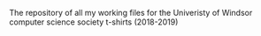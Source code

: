 The repository of all my working files for the Univeristy of Windsor computer science society t-shirts (2018-2019)
